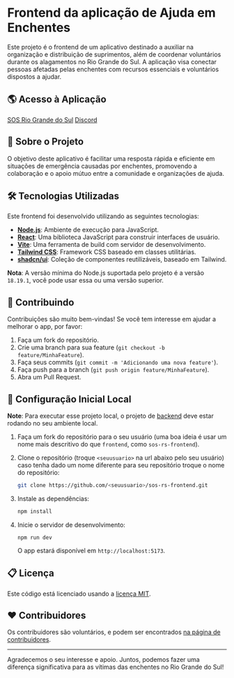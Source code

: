 # Frontend da aplicação de Ajuda em Enchentes

Este projeto é o frontend de um aplicativo destinado a auxiliar na organização e distribuição de suprimentos, além de coordenar voluntários durante os alagamentos no Rio Grande do Sul. A aplicação visa conectar pessoas afetadas pelas enchentes com recursos essenciais e voluntários dispostos a ajudar.

## 🌎 Acesso à Aplicação

[SOS Rio Grande do Sul](https://sos-rs.com/)
[Discord](https://discord.gg/eJTuannsd6)

## 📓 Sobre o Projeto

O objetivo deste aplicativo é facilitar uma resposta rápida e eficiente em situações de emergência causadas por enchentes, promovendo a colaboração e o apoio mútuo entre a comunidade e organizações de ajuda.

## 🛠 Tecnologias Utilizadas

Este frontend foi desenvolvido utilizando as seguintes tecnologias:

- [**Node.js**](https://nodejs.org): Ambiente de execução para JavaScript.
- [**React**](https://react.dev/): Uma biblioteca JavaScript para construir interfaces de usuário.
- [**Vite**](https://vitejs.dev/guide/): Uma ferramenta de build com servidor de desenvolvimento.
- [**Tailwind CSS**](https://tailwindcss.com/docs/installation): Framework CSS baseado em classes utilitárias.
- [**shadcn/ui**](https://ui.shadcn.com/docs): Coleção de componentes reutilizáveis, baseado em Tailwind.

**Nota**: A versão mínima do Node.js suportada pelo projeto é a versão `18.19.1`, você pode usar essa ou uma versão superior.

## 🤝 Contribuindo

Contribuições são muito bem-vindas! Se você tem interesse em ajudar a melhorar o app, por favor:

1. Faça um fork do repositório.
2. Crie uma branch para sua feature (`git checkout -b feature/MinhaFeature`).
3. Faça seus commits (`git commit -m 'Adicionando uma nova feature'`).
4. Faça push para a branch (`git push origin feature/MinhaFeature`).
5. Abra um Pull Request.


## 🚀 Configuração Inicial Local

**Note**: Para executar esse projeto local, o projeto de [backend](https://github.com/SOS-RS/backend) deve estar rodando no seu ambiente local.

1. Faça um fork do repositório para o seu usuário (uma boa ideia é usar um nome mais descritivo do que `frontend`, como `sos-rs-frontend`).

2. Clone o repositório (troque `<seuusuario>` na url abaixo pelo seu usuário) caso tenha dado um nome diferente para seu repositório troque o nome do repositório:
   ```bash
   git clone https://github.com/<seuusuario>/sos-rs-frontend.git
   ```

3. Instale as dependências:
   ```bash
   npm install
   ```

4. Inicie o servidor de desenvolvimento:
   ```
   npm run dev
   ```
   O app estará disponível em `http://localhost:5173`.

## 📋 Licença

Este código está licenciado usando a
[licença MIT](./LICENSE).

## ❤️ Contribuidores

Os contribuidores são voluntários, e podem ser encontrados
[na página de contribuidores](https://github.com/SOS-RS/frontend/graphs/contributors).

---
Agradecemos o seu interesse e apoio. Juntos, podemos fazer uma diferença significativa para as vítimas das enchentes no Rio Grande do Sul!
